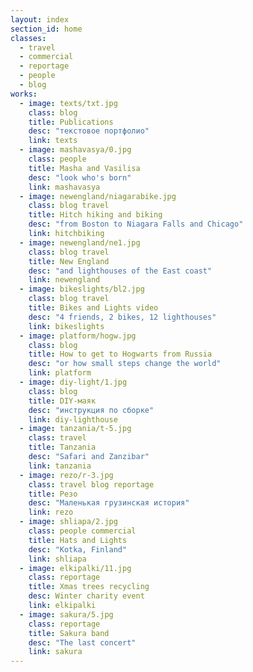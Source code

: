 ```yaml
---
layout: index
section_id: home
classes:
  - travel
  - commercial
  - reportage
  - people
  - blog
works:
  - image: texts/txt.jpg
    class: blog
    title: Publications
    desc: "текстовое портфолио"
    link: texts
  - image: mashavasya/0.jpg
    class: people
    title: Masha and Vasilisa
    desc: "look who's born"
    link: mashavasya
  - image: newengland/niagarabike.jpg
    class: blog travel
    title: Hitch hiking and biking
    desc: "from Boston to Niagara Falls and Chicago"
    link: hitchbiking
  - image: newengland/ne1.jpg
    class: blog travel
    title: New England
    desc: "and lighthouses of the East coast"
    link: newengland
  - image: bikeslights/bl2.jpg
    class: blog travel
    title: Bikes and Lights video
    desc: "4 friends, 2 bikes, 12 lighthouses"
    link: bikeslights
  - image: platform/hogw.jpg
    class: blog
    title: How to get to Hogwarts from Russia
    desc: "or how small steps change the world"
    link: platform
  - image: diy-light/1.jpg
    class: blog
    title: DIY-маяк
    desc: "инструкция по сборке"
    link: diy-lighthouse
  - image: tanzania/t-5.jpg
    class: travel
    title: Tanzania
    desc: "Safari and Zanzibar"
    link: tanzania
  - image: rezo/r-3.jpg
    class: travel blog reportage
    title: Резо
    desc: "Маленькая грузинская история"
    link: rezo
  - image: shliapa/2.jpg
    class: people commercial
    title: Hats and Lights
    desc: "Kotka, Finland"
    link: shliapa
  - image: elkipalki/11.jpg
    class: reportage
    title: Xmas trees recycling
    desc: Winter charity event
    link: elkipalki
  - image: sakura/5.jpg
    class: reportage
    title: Sakura band
    desc: "The last concert"
    link: sakura
---
```

